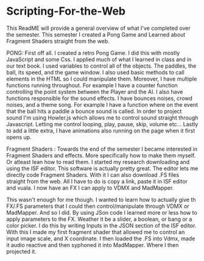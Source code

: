 # Scripting-For-the-Web  

This ReadME will provide a general overview of what I've completed over the semester. This semester I created a Pong Game and Learned about Fragment Shaders straight from the web.



PONG: 
  First off all. I created a retro Pong Game. I did this with mostly JavaScript and some Css. I applied much of what I learned in class and in our text book. I used variables to control all of the objects. The paddles, the ball, its speed, and the game window. I also used basic methods to call elements in the HTML so I could manipulate them. 
Moreover, I have multiple functions running throughout. For example I have a counter function controlling the point system between the Player and the AI. 
  I also have functions responsible for the sound effects. I have bounces noises, crowd noises, and a theme song.  For example I have a function where on the event that the ball hits a paddle a bounce sound is called. In order to project sound I'm using Howler.js which allows me to control sound straight through Javascript. Letting me control looping, play, pause, skip, volume etc...
  Lastly to add a little extra, I have animations also running on the page when it first opens up.
  
Fragment Shaders :
 Towards the end of the semester I became interested in Fragment Shaders and effects. More specifically how to make them myself. Or atleast lean how to read them. 
I started my research downloading and using the ISF editor. This software is actually pretty great. The editor lets me directly code Fragment Shaders. With it I can also download .FS files straight from the web. All I have to do is copy a link, paste it in ISF editor and vuala. I now have an FX I can apply to VDMX and MadMapper. 

This wasn't enough for me though. I wanted to learn how to actually give th FX/.FS parameters that I could then control/manipulate through VDMX or MadMapper. And so I did. By using JSon code I learned more or less how to apply parameters to the FX. Weather it be a slider, a boolean, or bang or a color picker. I do this by writing Inputs in the JSON section of the ISF editor. With this I made my first fragment shader that allowed me to control an input image scale, and X coordinate. I then loaded the .FS into Vdmx, made it audio reactive and then syphoned it into MadMapper. Where I then projected it. 
